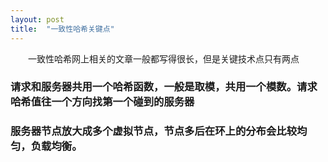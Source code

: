 ```yaml
---
layout: post
title:  "一致性哈希关键点"
---
```

&emsp;&emsp;一致性哈希网上相关的文章一般都写得很长，但是关键技术点只有两点

### 请求和服务器共用一个哈希函数，一般是取模，共用一个模数。请求哈希值往一个方向找第一个碰到的服务器

### 服务器节点放大成多个虚拟节点，节点多后在环上的分布会比较均匀，负载均衡。


